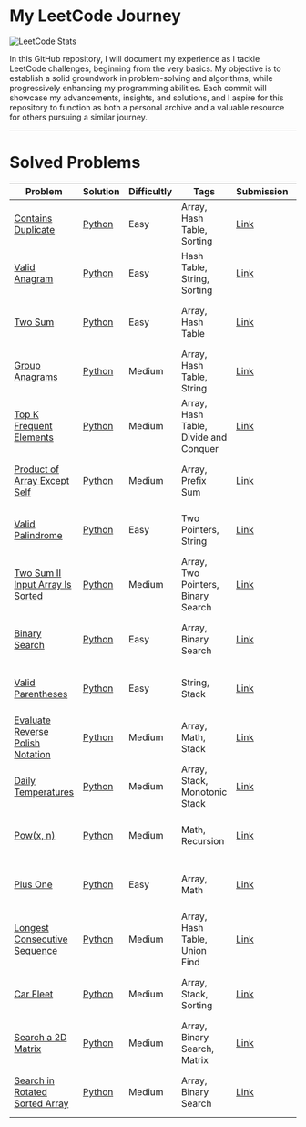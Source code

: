 # My LeetCode Journey
![LeetCode Stats](https://leetcard.jacoblin.cool/mohamedemirhajji?theme=dark&font=Paytone%20One&ext=heatmap)

In this GitHub repository, I will document my experience as I tackle LeetCode challenges, beginning from the very basics. My objective is to establish a solid groundwork in problem-solving and algorithms, while progressively enhancing my programming abilities. Each commit will showcase my advancements, insights, and solutions, and I aspire for this repository to function as both a personal archive and a valuable resource for others pursuing a similar journey.

---

# Solved Problems

<!-- SOLVED_PROBLEMS_TABLE_START -->
| Problem | Solution                                                        | Difficultly | Tags | Submission | Date         |
|---------|-----------------------------------------------------------------|-------------|------|------------|--------------|
| [Contains Duplicate](https://leetcode.com/problems/contains-duplicate/) | [Python](./solved_problems/0001_contains_duplicate/solution.py) | Easy | Array, Hash Table, Sorting | [Link](https://leetcode.com/problems/contains-duplicate/submissions/1642346264/) | ✅ 23-05-2025 |
| [Valid Anagram](https://leetcode.com/problems/valid-anagram/) | [Python](./solved_problems/0002_valid_anagram/solution.py) | Easy | Hash Table, String, Sorting | [Link](https://leetcode.com/problems/valid-anagram/submissions/1643259241/) | ✅ 24-05-2025 |
| [Two Sum](https://leetcode.com/problems/two-sum/) | [Python](./solved_problems/0003_two_sum/solution.py) | Easy | Array, Hash Table | [Link](https://leetcode.com/problems/two-sum/submissions/1643456330/) | ✅ 24-05-2025 |
| [Group Anagrams](https://leetcode.com/problems/group-anagrams/) | [Python](./solved_problems/0004_group_anagrams/solution.py) | Medium | Array, Hash Table, String | [Link](https://leetcode.com/problems/group-anagrams/submissions/1644173307/) | ✅ 25-05-2025 |
| [Top K Frequent Elements](https://leetcode.com/problems/top-k-frequent-elements/) | [Python](./solved_problems/0005_top_k_frequent/solution.py) | Medium | Array, Hash Table, Divide and Conquer | [Link](https://leetcode.com/problems/top-k-frequent-elements/submissions/1645328223/) | ✅ 26-05-2025 |
| [Product of Array Except Self](https://leetcode.com/problems/product-of-array-except-self/) | [Python](./solved_problems/0006_product_of_array_except_self/solution.py) | Medium | Array, Prefix Sum | [Link](https://leetcode.com/problems/product-of-array-except-self/submissions/1648346472/) | ✅ 29-05-2025 |
| [Valid Palindrome](https://leetcode.com/problems/valid-palindrome/) | [Python](./solved_problems/0007_valid_palindrome/solution.py) | Easy | Two Pointers, String | [Link](https://leetcode.com/problems/valid-palindrome/submissions/1648372363/) | ✅ 29-05-2025 |
| [Two Sum II Input Array Is Sorted](https://leetcode.com/problems/two-sum-ii-input-array-is-sorted/) | [Python](./solved_problems/0008_two_integer_sum_ii/solution.py) | Medium | Array, Two Pointers, Binary Search | [Link](https://leetcode.com/problems/two-sum-ii-input-array-is-sorted/submissions/1649260658/) | ✅ 30-05-2025 |
| [Binary Search](https://leetcode.com/problems/binary-search/) | [Python](./solved_problems/0009_binary_search/solution.py) | Easy | Array, Binary Search | [Link](https://leetcode.com/problems/binary-search/submissions/1651074701/) | ✅ 01-06-2025 |
| [Valid Parentheses](https://leetcode.com/problems/valid-parentheses/) | [Python](./solved_problems/0010_valid_parentheses/solution.py) | Easy | String, Stack | [Link](https://leetcode.com/problems/valid-parentheses/submissions/1652055214/) | ✅ 02-06-2025 |
| [Evaluate Reverse Polish Notation](https://leetcode.com/problems/evaluate-reverse-polish-notation/) | [Python](./solved_problems/0011_evaluate_reverse_polish_notation/solution.py) | Medium | Array, Math, Stack | [Link](https://leetcode.com/problems/evaluate-reverse-polish-notation/submissions/1654198558/) | ✅ 05-06-2025 |
| [Daily Temperatures](https://leetcode.com/problems/daily-temperatures/) | [Python](./solved_problems/0012_daily_temperatures/solution.py) | Medium | Array, Stack, Monotonic Stack | [Link](https://leetcode.com/problems/daily-temperatures/submissions/1655169907/) | ✅ 06-06-2025 |
| [Pow(x, n)](https://leetcode.com/problems/powx-n/) | [Python](./solved_problems/0013_powx_n/solution.py) | Medium | Math, Recursion | [Link](https://leetcode.com/problems/powx-n/submissions/1657035220/) | ✅ 07-06-2025 |
| [Plus One](https://leetcode.com/problems/plus-one/) | [Python](./solved_problems/0014_plus_one/solution.py) | Easy | Array, Math | [Link](https://leetcode.com/problems/plus-one/submissions/1658080654/) | ✅ 09-06-2025 |
| [Longest Consecutive Sequence](https://leetcode.com/problems/longest-consecutive-sequence/) | [Python](./solved_problems/0015_longest_consecutive_sequence/solution.py) | Medium | Array, Hash Table, Union Find | [Link](https://leetcode.com/problems/longest-consecutive-sequence/submissions/1660259016/) | ✅ 11-06-2025 |
| [Car Fleet](https://leetcode.com/problems/car-fleet/) | [Python](./solved_problems/0016_car_fleet/solution.py) | Medium | Array, Stack, Sorting | [Link](https://leetcode.com/problems/car-fleet/submissions/1663324891/) | ✅ 13-06-2025 |
| [Search a 2D Matrix](https://leetcode.com/problems/search-a-2d-matrix/) | [Python](./solved_problems/0017_search_a_2d_matrix/solution.py) | Medium | Array, Binary Search, Matrix | [Link](https://leetcode.com/problems/search-a-2d-matrix/submissions/1667649310/) | ✅ 17-06-2025 |
| [Search in Rotated Sorted Array](https://leetcode.com/problems/search-in-rotated-sorted-array/) | [Python](./solved_problems/0018_search_in_rotated_sorted_array/solution.py) | Medium | Array, Binary Search | [Link](https://leetcode.com/problems/search-in-rotated-sorted-array/submissions/1684200876/) | ✅ 02-07-2025 |
<!-- SOLVED_PROBLEMS_TABLE_END -->

